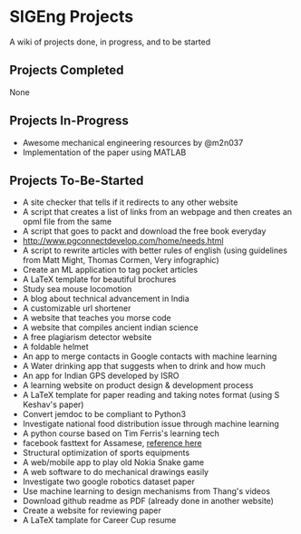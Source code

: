 # SIGEng Projects
A wiki of projects done, in progress, and to be started

## Projects Completed
None

## Projects In-Progress
- Awesome mechanical engineering resources by @m2n037
- Implementation of the paper using MATLAB

## Projects To-Be-Started
- A site checker that tells if it redirects to any other website
- A script that creates a list of links from an webpage and then creates an opml file from the same
- A script that goes to packt and download the free book everyday
- http://www.pgconnectdevelop.com/home/needs.html
- A script to rewrite articles with better rules of english (using guidelines from Matt Might, Thomas Cormen, Very infographic)
- Create an ML application to tag pocket articles
- A LaTeX template for beautiful brochures
- Study sea mouse locomotion
- A blog about technical advancement in India
- A customizable url shortener
- A website that teaches you morse code
- A website that compiles ancient indian science
- A free plagiarism detector website
- A foldable helmet
- An app to merge contacts in Google contacts with machine learning
- A Water drinking app that suggests when to drink and how much
- An app for Indian GPS developed by ISRO
- A learning website on product design & development process
- A LaTeX template for paper reading and taking notes format (using S Keshav's paper)
- Convert jemdoc to be compliant to Python3
- Investigate national food distribution issue through machine learning
- A python course based on Tim Ferris's learning tech
- facebook fasttext for Assamese, [reference here](https://github.com/facebookresearch/fastText/blob/master/pretrained-vectors.md)
- Structural optimization of sports equipments
- A web/mobile app to play old Nokia Snake game
- A web software to do mechanical drawings easily
- Investigate two google robotics dataset paper
- Use machine learning to design mechanisms from Thang's videos
- Download github readme as PDF (already done in another website)
- Create a website for reviewing paper
- A LaTeX tamplate for Career Cup resume
